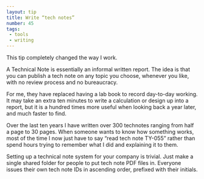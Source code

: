 ```yaml
---
layout: tip
title: Write “tech notes”
number: 45
tags:
 - tools
 - writing
---
```


This tip completely changed the way I work.

A Technical Note is essentially an informal written report.  The idea is that you can publish a tech note on any topic you choose, whenever you like, with no review process and no bureaucracy.

For me, they have replaced having a lab book to record day-to-day working.  It may take an extra ten minutes to write a calculation or design up into a report, but it is a hundred times more useful when looking back a year later, and much faster to find.

Over the last ten years I have written over 300 technotes ranging from half a page to 30 pages.  When someone wants to know how something works, most of the time I now just have to say “read tech note TY-055” rather than spend hours trying to remember what I did and explaining it to them.

Setting up a technical note system for your company is trivial.  Just make a single shared folder for people to put tech note PDF files in.  Everyone issues their own tech note IDs in ascending order, prefixed with their initials.
